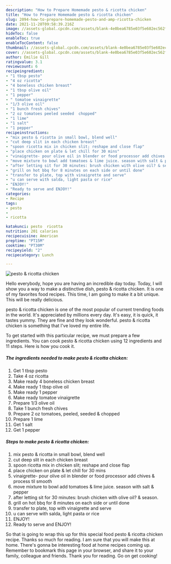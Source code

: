 ```yaml
---
description: "How to Prepare Homemade pesto & ricotta chicken"
title: "How to Prepare Homemade pesto & ricotta chicken"
slug: 2094-how-to-prepare-homemade-pesto-and-amp-ricotta-chicken
date: 2021-11-28T09:58:39.216Z
image: //assets-global.cpcdn.com/assets/blank-4e0bea6785e03f5e602ec562f230caae08da540cada707380b4fe1bbebba43da.png
hideToc: false
enableToc: true
enableTocContent: false
thumbnail: //assets-global.cpcdn.com/assets/blank-4e0bea6785e03f5e602ec562f230caae08da540cada707380b4fe1bbebba43da.png
cover: //assets-global.cpcdn.com/assets/blank-4e0bea6785e03f5e602ec562f230caae08da540cada707380b4fe1bbebba43da.png
author: Emilie Gill
ratingvalue: 3.1
reviewcount: 6
recipeingredient:
- "1 tbsp pesto"
- "4 oz ricotta"
- "4 boneless chicken breast"
- "1 tbsp olive oil"
- "1 pepper"
- " tomatoe vinaigrette"
- "1/3 olive oil"
- "1 bunch fresh chives"
- "2 oz tomatoes peeled seeded  chopped"
- "1 lime"
- "1 salt"
- "1 pepper"
recipeinstructions:
- "mix pesto & ricotta in small bowl, blend well"
- "cut deep slit in each chicken breast"
- "spoon ricotta mix in chicken slit; reshape and close flap"
- "place chicken on plate & let chill for 30 mins"
- "vinaigrette- pour olive oil in blender or food processor add chives & process til smooth"
- "move mixture to bowl add tomatoes & lime juice. season with salt & pepper"
- "after letting sit for 30 minutes: brush chicken with olive oil? & season."
- "grill on hot bbq for 8 minutes on each side or until done"
- "transfer to plate, top with vinaigrette and serve"
- "u can serve with salda, light pasta or rice"
- "ENJOY!"
- "Ready to serve and ENJOY!"
categories:
- Recipe
tags:
- pesto
- 
- ricotta

katakunci: pesto  ricotta 
nutrition: 201 calories
recipecuisine: American
preptime: "PT15M"
cooktime: "PT30M"
recipeyield: "2"
recipecategory: Lunch

---
```



![pesto & ricotta chicken](//assets-global.cpcdn.com/assets/blank-4e0bea6785e03f5e602ec562f230caae08da540cada707380b4fe1bbebba43da.png)

Hello everybody, hope you are having an incredible day today. Today, I will show you a way to make a distinctive dish, pesto & ricotta chicken. It is one of my favorites food recipes. This time, I am going to make it a bit unique. This will be really delicious.

pesto & ricotta chicken is one of the most popular of current trending foods in the world. It's appreciated by millions every day. It's easy, it is quick, it tastes yummy. They are fine and they look wonderful. pesto & ricotta chicken is something that I've loved my entire life.




To get started with this particular recipe, we must prepare a few ingredients. You can cook pesto & ricotta chicken using 12 ingredients and 11 steps. Here is how you cook it.

<!--inarticleads1-->

##### The ingredients needed to make pesto & ricotta chicken:

1. Get 1 tbsp pesto
1. Take 4 oz ricotta
1. Make ready 4 boneless chicken breast
1. Make ready 1 tbsp olive oil
1. Make ready 1 pepper
1. Make ready  tomatoe vinaigrette
1. Prepare 1/3 olive oil
1. Take 1 bunch fresh chives
1. Prepare 2 oz tomatoes, peeled, seeded & chopped
1. Prepare 1 lime
1. Get 1 salt
1. Get 1 pepper




<!--inarticleads2-->

##### Steps to make pesto & ricotta chicken:

1. mix pesto & ricotta in small bowl, blend well
1. cut deep slit in each chicken breast
1. spoon ricotta mix in chicken slit; reshape and close flap
1. place chicken on plate & let chill for 30 mins
1. vinaigrette- pour olive oil in blender or food processor add chives & process til smooth
1. move mixture to bowl add tomatoes & lime juice. season with salt & pepper
1. after letting sit for 30 minutes: brush chicken with olive oil? & season.
1. grill on hot bbq for 8 minutes on each side or until done
1. transfer to plate, top with vinaigrette and serve
1. u can serve with salda, light pasta or rice
1. ENJOY!
1. Ready to serve and ENJOY!



So that is going to wrap this up for this special food pesto & ricotta chicken recipe. Thanks so much for reading. I am sure that you will make this at home. There's gonna be interesting food at home recipes coming up. Remember to bookmark this page in your browser, and share it to your family, colleague and friends. Thank you for reading. Go on get cooking!
